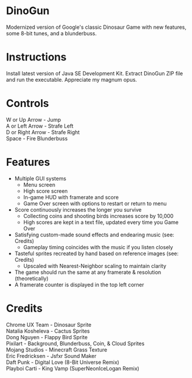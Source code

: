# DinoGun
Modernized version of Google's classic Dinosaur Game with new features, some 8-bit tunes, and a blunderbuss.

# Instructions

Install latest version of Java SE Development Kit. Extract DinoGun ZIP file and run the executable. Appreciate my magnum opus.

# Controls

W or Up Arrow     -  Jump\
A or Left Arrow   -  Strafe Left\
D or Right Arrow  -  Strafe Right\
Space             -  Fire Blunderbuss

# Features

- Multiple GUI systems
    - Menu screen
    - High score screen
    - In-game HUD with framerate and score
    - Game Over screen with options to restart or return to menu
- Score continuously increases the longer you survive
    - Collecting coins and shooting birds increases score by 10,000
    - High scores are kept in a text file, updated every time you Game Over
- Satisfying custom-made sound effects and endearing music (see: Credits)
    - Gameplay timing coincides with the music if you listen closely
- Tasteful sprites recreated by hand based on reference images (see: Credits)
    - Upscaled with Nearest-Neighbor scaling to maintain clarity
- The game should run the same at any framerate & resolution (theoretically)
- A framerate counter is displayed in the top left corner

# Credits

Chrome UX Team - Dinosaur Sprite\
Natalia Kosheleva - Cactus Sprites\
Dong Nguyen - Flappy Bird Sprite\
Pixilart - Background, Blunderbuss, Coin, & Cloud Sprites\
Mojang Studios - Minecraft Grass Texture\
Eric Fredricksen - Jsfxr Sound Maker \
Daft Punk - Digital Love (8-Bit Universe Remix)\
Playboi Carti - King Vamp (SuperNeonIceLogan Remix)
